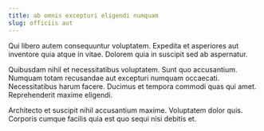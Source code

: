 ```yaml
---
title: ab omnis excepturi eligendi numquam
slug: officiis aut
---
```


Qui libero autem consequuntur voluptatem. Expedita et asperiores aut inventore quia atque in vitae. Dolorem quia in suscipit sed ab aspernatur.

Quibusdam nihil et necessitatibus voluptatem. Sunt quo accusantium. Numquam totam recusandae aut excepturi numquam occaecati. Necessitatibus harum facere. Ducimus et tempora commodi quas qui amet. Reprehenderit maxime eligendi.

Architecto et suscipit nihil accusantium maxime. Voluptatem dolor quis. Corporis cumque facilis quia est quo sequi nisi debitis et.
